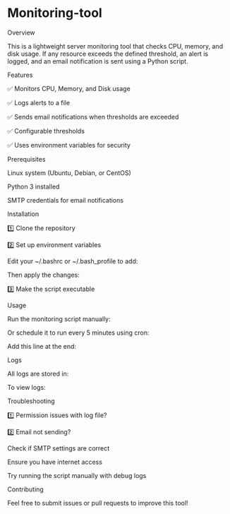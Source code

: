 # Monitoring-tool

Overview

This is a lightweight server monitoring tool that checks CPU, memory, and disk usage. If any resource exceeds the defined threshold, an alert is logged, and an email notification is sent using a Python script.

Features

✅ Monitors CPU, Memory, and Disk usage

✅ Logs alerts to a file

✅ Sends email notifications when thresholds are exceeded

✅ Configurable thresholds

✅ Uses environment variables for security

Prerequisites

Linux system (Ubuntu, Debian, or CentOS)

Python 3 installed

SMTP credentials for email notifications

Installation

1️⃣ Clone the repository

2️⃣ Set up environment variables

Edit your ~/.bashrc or ~/.bash_profile to add:

Then apply the changes:

3️⃣ Make the script executable

Usage

Run the monitoring script manually:

Or schedule it to run every 5 minutes using cron:

Add this line at the end:

Logs

All logs are stored in:

To view logs:

Troubleshooting

1️⃣ Permission issues with log file?

2️⃣ Email not sending?

Check if SMTP settings are correct

Ensure you have internet access

Try running the script manually with debug logs

Contributing

Feel free to submit issues or pull requests to improve this tool!
